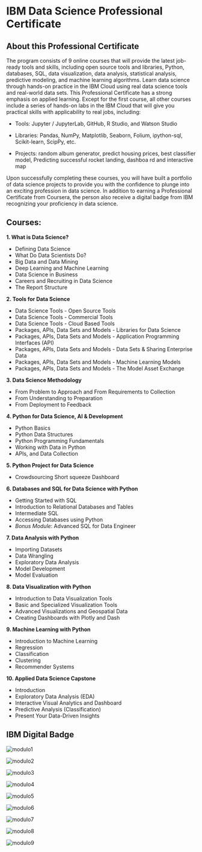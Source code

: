 # IBM Data Science Professional Certificate


## **About this Professional Certificate**
The program consists of 9 online courses that will provide the latest job-ready tools and skills, including open source tools and libraries, Python, databases, SQL, data visualization, data analysis, statistical analysis, predictive modeling, and machine learning algorithms. 
Learn data science through hands-on practice in the IBM Cloud using real data science tools and real-world data sets.
This Professional Certificate has a strong emphasis on applied learning. Except for the first course, all other courses include a series of hands-on labs in the IBM Cloud that will give you practical skills with applicability to real jobs, including:

- Tools: Jupyter / JupyterLab, GitHub, R Studio, and Watson Studio

- Libraries: Pandas, NumPy, Matplotlib, Seaborn, Folium, ipython-sql, Scikit-learn, ScipPy, etc.

- Projects: random album generator, predict housing prices, best classifier model, Predicting successful rocket landing, dashboa rd and interactive map

Upon successfully completing these courses, you will have built a portfolio of data science projects to provide you with the confidence to plunge into an exciting profession in data science. In addition to earning a Professional Certificate from Coursera, the person also receive a digital badge from IBM recognizing your proficiency in data science.

## **Courses:**

**1. What is Data Science?**
* Defining Data Science
* What Do Data Scientists Do?
* Big Data and Data Mining
* Deep Learning and Machine Learning
* Data Science in Business
* Careers and Recruiting in Data Science
* The Report Structure

**2. Tools for Data Science**
* Data Science Tools - Open Source Tools
* Data Science Tools - Commercial Tools
* Data Science Tools - Cloud Based Tools
* Packages, APIs, Data Sets and Models - Libraries for Data Science
* Packages, APIs, Data Sets and Models - Application Programming Interfaces (API)
* Packages, APIs, Data Sets and Models - Data Sets & Sharing Enterprise Data
* Packages, APIs, Data Sets and Models - Machine Learning Models
* Packages, APIs, Data Sets and Models - The Model Asset Exchange

**3. Data Science Methodology**
* From Problem to Approach and From Requirements to Collection
* From Understanding to Preparation
* From Deployment to Feedback

**4. Python for Data Science, AI & Development**
* Python Basics
* Python Data Structures
* Python Programming Fundamentals
* Working with Data in Python
* APIs, and Data Collection


**5. Python Project for Data Science**
* Crowdsourcing Short squeeze Dashboard


**6. Databases and SQL for Data Science with Python**
* Getting Started with SQL
* Introduction to Relational Databases and Tables
* Intermediate SQL
* Accessing Databases using Python
* _Bonus Module_: Advanced SQL for Data Engineer


**7. Data Analysis with Python**
* Importing Datasets
* Data Wrangling
* Exploratory Data Analysis
* Model Development
* Model Evaluation



**8. Data Visualization with Python**
* Introduction to Data Visualization Tools
* Basic and Specialized Visualization Tools
* Advanced Visualizations and Geospatial Data
* Creating Dashboards with Plotly and Dash



**9. Machine Learning with Python**
* Introduction to Machine Learning
* Regression
* Classification
* Clustering
* Recommender Systems



**10. Applied Data Science Capstone**
* Introduction
* Exploratory Data Analysis (EDA)
* Interactive Visual Analytics and Dashboard
* Predictive Analysis (Classification)
* Present Your Data-Driven Insights



## IBM Digital Badge

![modulo1](https://user-images.githubusercontent.com/71708626/147092847-7c3fc7a7-ba93-4211-b098-3ee6d2c8c4f7.png)

![modulo2](https://user-images.githubusercontent.com/71708626/147092394-304db72c-c909-45f4-8623-aee3dc880682.png)

![modulo3](https://user-images.githubusercontent.com/71708626/147093347-2183909d-e432-4c74-8987-0e8c0f98f533.png)

![modulo4](https://user-images.githubusercontent.com/71708626/147712136-c923b02f-aee2-4cc2-bdd1-913cc9c12c21.png)

![modulo5](https://user-images.githubusercontent.com/71708626/147712170-925f7440-4fac-4f83-9fde-b501b9f3abbd.png)

![modulo6](https://user-images.githubusercontent.com/71708626/150695758-c8d367eb-3699-41ab-945a-16a5c1895cff.png)

![modulo7](https://user-images.githubusercontent.com/71708626/150695708-547ae061-8de7-43d5-a26a-a0ddffecf4ec.png)

![modulo8](https://user-images.githubusercontent.com/71708626/150695825-3788b286-7c1c-4948-b885-c3c339ca0b49.png)

![modulo9](https://user-images.githubusercontent.com/71708626/150701968-81a90c13-3116-4f4f-b560-a2b45d6c0f29.png)







